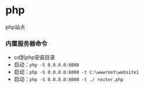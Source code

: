# php
php站点

### 内置服务器命令
- cd到php安装目录
- 启动：`php -S 0.0.0.0:8000`
- 启动：`php -S 0.0.0.0:8000 -t C:\wwwroot\website1`
- 启动：`php -S 0.0.0.0:8000 -t ./ router.php`